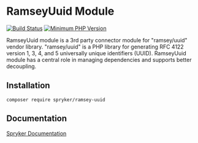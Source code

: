 # RamseyUuid Module
[![Build Status](https://travis-ci.org/spryker/ramsey-uuid.svg)](https://travis-ci.org/spryker/ramsey-uuid)
[![Minimum PHP Version](https://img.shields.io/badge/php-%3E%3D%207.2-8892BF.svg)](https://php.net/)

RamseyUuid module is a 3rd party connector module for "ramsey/uuid" vendor library.
"ramsey/uuid" is a PHP library for generating RFC 4122 version 1, 3, 4, and 5 universally unique identifiers (UUID).
RamseyUuid module has a central role in managing dependencies and supports better decoupling. 

## Installation

```
composer require spryker/ramsey-uuid
```

## Documentation

[Spryker Documentation](https://academy.spryker.com/developing_with_spryker/module_guide/modules.html)
